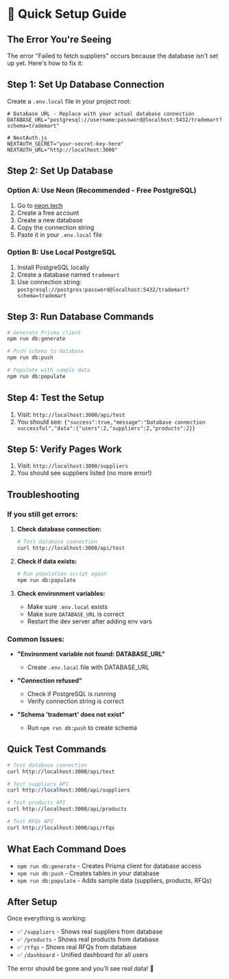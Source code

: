 # 🚀 Quick Setup Guide

## The Error You're Seeing

The error "Failed to fetch suppliers" occurs because the database isn't set up yet. Here's how to fix it:

## Step 1: Set Up Database Connection

Create a `.env.local` file in your project root:

```env
# Database URL - Replace with your actual database connection
DATABASE_URL="postgresql://username:password@localhost:5432/trademart?schema=trademart"

# NextAuth.js
NEXTAUTH_SECRET="your-secret-key-here"
NEXTAUTH_URL="http://localhost:3000"
```

## Step 2: Set Up Database

### Option A: Use Neon (Recommended - Free PostgreSQL)
1. Go to [neon.tech](https://neon.tech)
2. Create a free account
3. Create a new database
4. Copy the connection string
5. Paste it in your `.env.local` file

### Option B: Use Local PostgreSQL
1. Install PostgreSQL locally
2. Create a database named `trademart`
3. Use connection string: `postgresql://postgres:password@localhost:5432/trademart?schema=trademart`

## Step 3: Run Database Commands

```bash
# Generate Prisma client
npm run db:generate

# Push schema to database
npm run db:push

# Populate with sample data
npm run db:populate
```

## Step 4: Test the Setup

1. Visit: `http://localhost:3000/api/test`
2. You should see: `{"success":true,"message":"Database connection successful","data":{"users":2,"suppliers":2,"products":2}}`

## Step 5: Verify Pages Work

1. Visit: `http://localhost:3000/suppliers`
2. You should see suppliers listed (no more error!)

## Troubleshooting

### If you still get errors:

1. **Check database connection:**
   ```bash
   # Test database connection
   curl http://localhost:3000/api/test
   ```

2. **Check if data exists:**
   ```bash
   # Run population script again
   npm run db:populate
   ```

3. **Check environment variables:**
   - Make sure `.env.local` exists
   - Make sure `DATABASE_URL` is correct
   - Restart the dev server after adding env vars

### Common Issues:

- **"Environment variable not found: DATABASE_URL"**
  - Create `.env.local` file with DATABASE_URL

- **"Connection refused"**
  - Check if PostgreSQL is running
  - Verify connection string is correct

- **"Schema 'trademart' does not exist"**
  - Run `npm run db:push` to create schema

## Quick Test Commands

```bash
# Test database connection
curl http://localhost:3000/api/test

# Test suppliers API
curl http://localhost:3000/api/suppliers

# Test products API  
curl http://localhost:3000/api/products

# Test RFQs API
curl http://localhost:3000/api/rfqs
```

## What Each Command Does

- `npm run db:generate` - Creates Prisma client for database access
- `npm run db:push` - Creates tables in your database
- `npm run db:populate` - Adds sample data (suppliers, products, RFQs)

## After Setup

Once everything is working:
- ✅ `/suppliers` - Shows real suppliers from database
- ✅ `/products` - Shows real products from database  
- ✅ `/rfqs` - Shows real RFQs from database
- ✅ `/dashboard` - Unified dashboard for all users

The error should be gone and you'll see real data! 🎉
